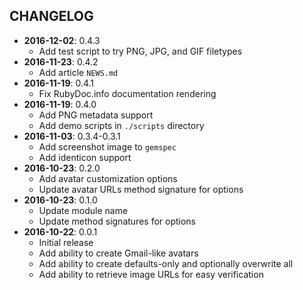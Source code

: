 CHANGELOG
---------
- **2016-12-02**: 0.4.3
  - Add test script to try PNG, JPG, and GIF filetypes
- **2016-11-23**: 0.4.2
  - Add article `NEWS.md`
- **2016-11-19**: 0.4.1
  - Fix RubyDoc.info documentation rendering
- **2016-11-19**: 0.4.0
  - Add PNG metadata support
  - Add demo scripts in `./scripts` directory
- **2016-11-03**: 0.3.4-0.3.1
  - Add screenshot image to `gemspec`
  - Add identicon support
- **2016-10-23**: 0.2.0
  - Add avatar customization options
  - Update avatar URLs method signature for options
- **2016-10-23**: 0.1.0
  - Update module name
  - Update method signatures for options
- **2016-10-22**: 0.0.1
  - Initial release
  - Add ability to create Gmail-like avatars
  - Add ability to create defaults-only and optionally overwrite all
  - Add ability to retrieve image URLs for easy verification
